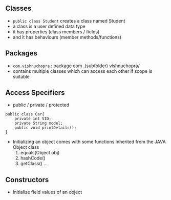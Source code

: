 ## Classes
- `public class Student` creates a class named Student
- a class is a user defined data type
- it has properties (class members / fields)
- and it has behaviours (member methods/functions)

## Packages
- `com.vishnuchopra` : package com .(subfolder) vishnuchopra/
- contains multiple classes which can access each other if scope is suitable

## Access Specifiers
- public / private / protected
```
public class Car{
	private int VID;
	private String model;
	public void printDetails();
}
```

- Initializing an object comes with some functions inherited from the JAVA Object class
	1. equals(Object obj)
	2. hashCode()
	3. getClass()
	...

## Constructors
- initialize field values of an object